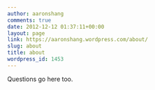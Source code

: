 ```yaml
---
author: aaronshang
comments: true
date: 2012-12-12 01:37:11+00:00
layout: page
link: https://aaronshang.wordpress.com/about/
slug: about
title: about
wordpress_id: 1453
---
```


Questions go here too.
